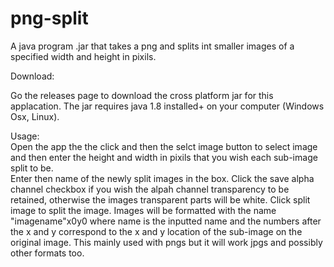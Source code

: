 # png-split
A  java program .jar that takes  a png and splits int smaller images of a specified  width and height  in pixils. 

Download:

Go the releases page to download the cross platform jar for this applacation.  The jar requires java 1.8 installed+ on your computer (Windows Osx, Linux). 



Usage:  
Open the app the  the click  and then  the selct image button to select image  and then enter the height and width in pixils that you wish each sub-image split to be.  
Enter then name of the newly split images in the box. Click the save alpha channel checkbox  if you wish the alpah channel  transparency to be retained, otherwise the images   transparent parts will be white. 
Click split image to split the image. 
 Images will be formatted with the name  "imagename"x0y0 where name is the inputted name and  the numbers after the x and y correspond to the x and y location of the sub-image  on the original image.  This mainly used with pngs but it will work jpgs and possibly other
formats too. 
